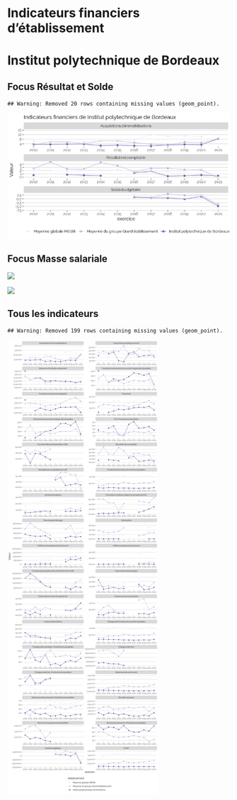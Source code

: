 Indicateurs financiers d’établissement
================

# Institut polytechnique de Bordeaux

## Focus Résultat et Solde

    ## Warning: Removed 20 rows containing missing values (geom_point).

![](institut_polytechnique_de_bordeaux_files/figure-gfm/etab.focus-1.png)<!-- -->

## Focus Masse salariale

![](institut_polytechnique_de_bordeaux_files/figure-gfm/etab.focus.ms.et.pfe-1.png)<!-- -->

![](institut_polytechnique_de_bordeaux_files/figure-gfm/etab.focus.ms.vs.pfe-1.png)<!-- -->

## Tous les indicateurs

    ## Warning: Removed 199 rows containing missing values (geom_point).

![](institut_polytechnique_de_bordeaux_files/figure-gfm/etab-1.png)<!-- -->

